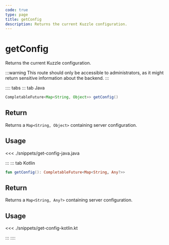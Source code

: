 ```yaml
---
code: true
type: page
title: getConfig
description: Returns the current Kuzzle configuration.
---
```


# getConfig

Returns the current Kuzzle configuration.

:::warning
This route should only be accessible to administrators, as it might return sensitive information about the backend.
:::

:::: tabs
::: tab Java

```java
CompletableFuture<Map<String, Object>> getConfig()
```

## Return

Returns a `Map<String, Object>` containing server configuration.

## Usage

<<< ./snippets/get-config-java.java

:::
::: tab Kotlin

```kotlin
fun getConfig(): CompletableFuture<Map<String, Any?>>
```

## Return

Returns a `Map<String, Any?>` containing server configuration.

## Usage

<<< ./snippets/get-config-kotlin.kt

:::
::::